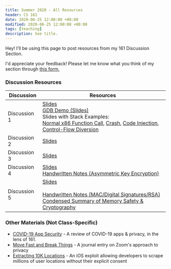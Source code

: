 ```yaml
---
title: Summer 2020 - All Resources 
header: CS 161
date: 2020-06-25 12:00:00 +00:00
modified: 2020-06-25 12:00:00 +00:00
tags: [teaching]
description: See title.
---
```


Hey! I'll be using this page to post resources from my 161 Discussion Section.

I'd appreciate your feedback! Please let me know what you think of my section through [this form.](https://airtable.com/shr762qgTwjZPiTtE)

### Discussion Resources

| Discussion   | Resources                                                    |
| ------------ | ------------------------------------------------------------ |
| Discussion 1 | [Slides](https://docs.google.com/presentation/d/1bfkdeIUkJnh46Y_I1qC1YaYvePgUSYnO9zommQaHvh4/edit#slide=id.p)<br />[GDB Demo (Slides)](https://docs.google.com/presentation/d/1iXwiVLqF3ngBFs21St3BK2kG-3ZGAuIKlnpm31vS5Mk/edit#slide=id.p)<br />Slides with Stack Examples: <br />[Normal x86 Function Call](https://cs161.org/lectures/3/overflow-normal.pdf), [Crash](https://cs161.org/lectures/3/overflow-crash.pdf), [Code Injection](https://cs161.org/lectures/3/overflow-inject.pdf), [Control-Flow Diversion](https://cs161.org/lectures/3/overflow-divert.pdf) |
| Discussion 2 | [Slides](https://docs.google.com/presentation/d/1_aiJ-2jpz_aqLeYwOmOkcOhwKB5Pv5wK37dk9PAEsZ4/edit?usp=sharing) |
| Discussion 3 | [Slides](https://docs.google.com/presentation/d/1Q6b6VfnBD8CMZR7cX7FsYLLYlXKf12KitghxOUewXuk/edit#slide=id.p) |
| Discussion 4 | [Slides](https://docs.google.com/presentation/d/1vj0lW7GVk2TGps8XCU5tT4Tx_ChwLMUO_sKRYSDYkYs/edit#slide=id.g8bb5f2392b_0_238)<br />[Handwritten Notes (Asymmetric Key Encryption)](/assets/pdf/161/d4.pdf) |
| Discussion 5 | [Slides](https://docs.google.com/presentation/d/1sJb9aAC2jOoadrdaHkCUdwegLeJtaQFXTKI_Dy2JYBM/edit#slide=id.g8bb5f2392b_0_220)<br /><br />[Handwritten Notes (MAC/Digital Signatures/RSA)](/assets/pdf/161/d5.pdf)<br />[Condensed Summary of Memory Safety & Cryptography](/assets/pdf/161/mt_review.pdf) |



### Other Materials (Not Class-Specific)

- [COVID-19 App Security](http://shomil.me/covid-19-app-security-research/) - A review of COVID-19 apps & privacy, in the lens of 161.
- [Move Fast and Break Things](http://shomil.me/move-fast-and-break-things/) - A journal entry on Zoom's approach to privacy
- [Extracting 10K Locations](http://shomil.me/extracting-10000-locations/) - An iOS exploit allowing developers to scrape millions of user locations without their explicit consent

